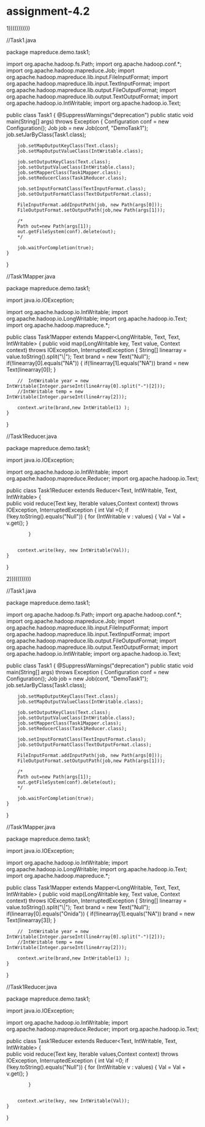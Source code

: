 # assignment-4.2



1)))))))))))

//Task1.java

package mapreduce.demo.task1;

import org.apache.hadoop.fs.Path; 
import org.apache.hadoop.conf.*;
import org.apache.hadoop.mapreduce.Job;
import org.apache.hadoop.mapreduce.lib.input.FileInputFormat; 
import org.apache.hadoop.mapreduce.lib.input.TextInputFormat; 
import org.apache.hadoop.mapreduce.lib.output.FileOutputFormat; 
import org.apache.hadoop.mapreduce.lib.output.TextOutputFormat;
import org.apache.hadoop.io.IntWritable;
import org.apache.hadoop.io.Text;

public class Task1 {
	@SuppressWarnings("deprecation")
	public static void main(String[] args) throws Exception {
		Configuration conf = new Configuration();
		Job job = new Job(conf, "DemoTask1");
		job.setJarByClass(Task1.class);

		job.setMapOutputKeyClass(Text.class);
		job.setMapOutputValueClass(IntWritable.class);

		job.setOutputKeyClass(Text.class);
		job.setOutputValueClass(IntWritable.class);
		job.setMapperClass(Task1Mapper.class);
		job.setReducerClass(Task1Reducer.class);
		 
		job.setInputFormatClass(TextInputFormat.class);
		job.setOutputFormatClass(TextOutputFormat.class);

		FileInputFormat.addInputPath(job, new Path(args[0])); 
		FileOutputFormat.setOutputPath(job,new Path(args[1]));
		
		/*
		Path out=new Path(args[1]);
		out.getFileSystem(conf).delete(out);
		*/
		
		job.waitForCompletion(true);
	}
}

//Task1Mapper.java


package mapreduce.demo.task1;

import java.io.IOException;


import org.apache.hadoop.io.IntWritable;
import org.apache.hadoop.io.LongWritable;
import org.apache.hadoop.io.Text;
import org.apache.hadoop.mapreduce.*; 

public class Task1Mapper extends Mapper<LongWritable, Text, Text, IntWritable> {
	public void map(LongWritable key, Text value, Context context) 
			throws IOException, InterruptedException {
		String[] linearray = value.toString().split("\\|");
		Text brand = new Text("Null");
	    if(!linearray[0].equals("NA"))
	    {
	    	if(!linearray[1].equals("NA"))
				brand = new Text(linearray[0]);
	    	}
	    
		
		
		//	IntWritable year = new IntWritable(Integer.parseInt(lineArray[0].split("-")[2]));
		//IntWritable temp = new IntWritable(Integer.parseInt(lineArray[2]));
		
		context.write(brand,new IntWritable(1) );
	}
}


//Task1Reducer.java


package mapreduce.demo.task1;

import java.io.IOException;

import org.apache.hadoop.io.IntWritable;
import org.apache.hadoop.mapreduce.Reducer;
import org.apache.hadoop.io.Text;

public class Task1Reducer extends Reducer<Text, IntWritable, Text, IntWritable>
{	
	public void reduce(Text key, Iterable<IntWritable> values,Context context) throws IOException, InterruptedException
	{
		int Val =0;
			if (!key.toString().equals("Null")) 
			{
				for (IntWritable v : values)
				{
					Val = Val + v.get();
				}
				
			}
		

		context.write(key, new IntWritable(Val));
	}
}



2)))))))))))


//Task1.java

package mapreduce.demo.task1;

import org.apache.hadoop.fs.Path; 
import org.apache.hadoop.conf.*;
import org.apache.hadoop.mapreduce.Job;
import org.apache.hadoop.mapreduce.lib.input.FileInputFormat; 
import org.apache.hadoop.mapreduce.lib.input.TextInputFormat; 
import org.apache.hadoop.mapreduce.lib.output.FileOutputFormat; 
import org.apache.hadoop.mapreduce.lib.output.TextOutputFormat;
import org.apache.hadoop.io.IntWritable;
import org.apache.hadoop.io.Text;

public class Task1 {
	@SuppressWarnings("deprecation")
	public static void main(String[] args) throws Exception {
		Configuration conf = new Configuration();
		Job job = new Job(conf, "DemoTask1");
		job.setJarByClass(Task1.class);

		job.setMapOutputKeyClass(Text.class);
		job.setMapOutputValueClass(IntWritable.class);

		job.setOutputKeyClass(Text.class);
		job.setOutputValueClass(IntWritable.class);
		job.setMapperClass(Task1Mapper.class);
		job.setReducerClass(Task1Reducer.class);
		 
		job.setInputFormatClass(TextInputFormat.class);
		job.setOutputFormatClass(TextOutputFormat.class);

		FileInputFormat.addInputPath(job, new Path(args[0])); 
		FileOutputFormat.setOutputPath(job,new Path(args[1]));
		
		/*
		Path out=new Path(args[1]);
		out.getFileSystem(conf).delete(out);
		*/
		
		job.waitForCompletion(true);
	}
}

//Task1Mapper.java


package mapreduce.demo.task1;

import java.io.IOException;


import org.apache.hadoop.io.IntWritable;
import org.apache.hadoop.io.LongWritable;
import org.apache.hadoop.io.Text;
import org.apache.hadoop.mapreduce.*; 

public class Task1Mapper extends Mapper<LongWritable, Text, Text, IntWritable> {
	public void map(LongWritable key, Text value, Context context) 
			throws IOException, InterruptedException {
		String[] linearray = value.toString().split("\\|");
		Text brand = new Text("Null");
	    if(linearray[0].equals("Onida"))
	    {
	    	if(!linearray[1].equals("NA"))
				brand = new Text(linearray[3]);
	    	}
	    
		
		
		//	IntWritable year = new IntWritable(Integer.parseInt(lineArray[0].split("-")[2]));
		//IntWritable temp = new IntWritable(Integer.parseInt(lineArray[2]));
		
		context.write(brand,new IntWritable(1) );
	}
}


//Task1Reducer.java


package mapreduce.demo.task1;

import java.io.IOException;

import org.apache.hadoop.io.IntWritable;
import org.apache.hadoop.mapreduce.Reducer;
import org.apache.hadoop.io.Text;

public class Task1Reducer extends Reducer<Text, IntWritable, Text, IntWritable>
{	
	public void reduce(Text key, Iterable<IntWritable> values,Context context) throws IOException, InterruptedException
	{
		int Val =0;
			if (!key.toString().equals("Null")) 
			{
				for (IntWritable v : values)
				{
					Val = Val + v.get();
				}
				
			}
		

		context.write(key, new IntWritable(Val));
	}
}
